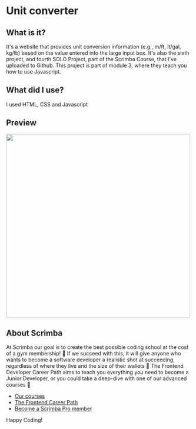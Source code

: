 # Unit converter
## What is it? 
It's a website that provides unit conversion information (e.g., m/ft, lt/gal, kg/lb) based on the value entered into the large input box.
It's also the sixth project, and fourth SOLO Project, part of the Scrimba Course, that I've uploaded to Github. This project is part of module 3, where they teach you how to use Javascript.
## What did I use?
I used HTML, CSS and Javascript
## Preview 
<img style="text-align:center" src="https://github.com/AlexMakowiecki/unit-converter/assets/122258496/b850091f-3650-4658-aeff-b1c18d2847a7" width="500"/> 

## About Scrimba

At Scrimba our goal is to create the best possible coding school at the cost of a gym membership! 💜
If we succeed with this, it will give anyone who wants to become a software developer a realistic shot at succeeding, regardless of where they live and the size of their wallets 🎉
The Frontend Developer Career Path aims to teach you everything you need to become a Junior Developer, or you could take a deep-dive with one of our advanced courses 🚀

- [Our courses](https://scrimba.com/allcourses)
- [The Frontend Career Path](https://scrimba.com/learn/frontend)
- [Become a Scrimba Pro member](https://scrimba.com/pricing)

Happy Coding!
